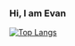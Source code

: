 ### Hi, I am Evan

[![Top Langs](https://github-readme-stats.vercel.app/api/top-langs/?username=evanwire)](https://github.com/evanwire/github-readme-stats)


